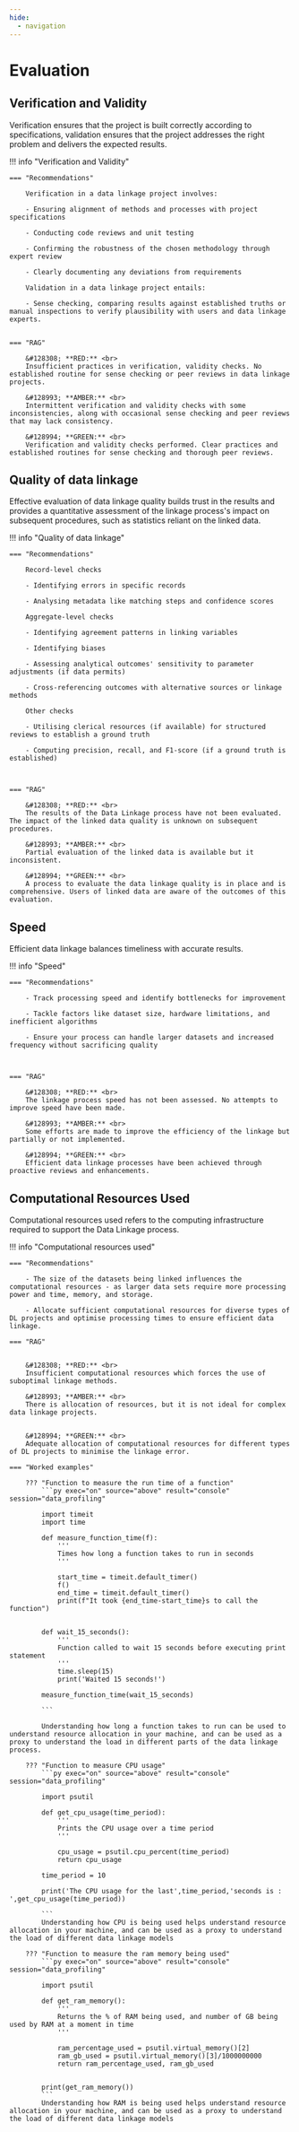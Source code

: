 ```yaml
---
hide:
  - navigation
---
```


# Evaluation

## Verification and Validity

Verification ensures that the project is built correctly according to specifications, validation ensures that the project addresses the right problem and delivers the expected results.

!!! info "Verification and Validity"

    === "Recommendations"

        Verification in a data linkage project involves:

        - Ensuring alignment of methods and processes with project specifications

        - Conducting code reviews and unit testing

        - Confirming the robustness of the chosen methodology through expert review

        - Clearly documenting any deviations from requirements

        Validation in a data linkage project entails:

        - Sense checking, comparing results against established truths or manual inspections to verify plausibility with users and data linkage experts.


    === "RAG"
    
        &#128308; **RED:** <br>
        Insufficient practices in verification, validity checks. No established routine for sense checking or peer reviews in data linkage projects.

        &#128993; **AMBER:** <br>
        Intermittent verification and validity checks with some inconsistencies, along with occasional sense checking and peer reviews that may lack consistency.

        &#128994; **GREEN:** <br>
        Verification and validity checks performed. Clear practices and established routines for sense checking and thorough peer reviews.

## Quality of data linkage

Effective evaluation of data linkage quality builds trust in the results and provides a quantitative assessment of the linkage process's impact on subsequent procedures, such as statistics reliant on the linked data.

!!! info "Quality of data linkage"

    === "Recommendations"

        Record-level checks

        - Identifying errors in specific records

        - Analysing metadata like matching steps and confidence scores

        Aggregate-level checks

        - Identifying agreement patterns in linking variables

        - Identifying biases

        - Assessing analytical outcomes' sensitivity to parameter adjustments (if data permits)

        - Cross-referencing outcomes with alternative sources or linkage methods

        Other checks

        - Utilising clerical resources (if available) for structured reviews to establish a ground truth

        - Computing precision, recall, and F1-score (if a ground truth is established)



    === "RAG"
    
        &#128308; **RED:** <br>
        The results of the Data Linkage process have not been evaluated. The impact of the linked data quality is unknown on subsequent procedures.

        &#128993; **AMBER:** <br>
        Partial evaluation of the linked data is available but it inconsistent.

        &#128994; **GREEN:** <br>
        A process to evaluate the data linkage quality is in place and is comprehensive. Users of linked data are aware of the outcomes of this evaluation.

## Speed

Efficient data linkage balances timeliness with accurate results.

!!! info "Speed"

    === "Recommendations"

        - Track processing speed and identify bottlenecks for improvement

        - Tackle factors like dataset size, hardware limitations, and inefficient algorithms

        - Ensure your process can handle larger datasets and increased frequency without sacrificing quality



    === "RAG"

        &#128308; **RED:** <br>
        The linkage process speed has not been assessed. No attempts to improve speed have been made.

        &#128993; **AMBER:** <br>
        Some efforts are made to improve the efficiency of the linkage but partially or not implemented.

        &#128994; **GREEN:** <br>
        Efficient data linkage processes have been achieved through proactive reviews and enhancements.

## Computational Resources Used

Computational resources used refers to the computing infrastructure required to support the Data Linkage process.

!!! info "Computational resources used"

    === "Recommendations"

        - The size of the datasets being linked influences the computational resources - as larger data sets require more processing power and time, memory, and storage.

        - Allocate sufficient computational resources for diverse types of DL projects and optimise processing times to ensure efficient data linkage.

    === "RAG"


        &#128308; **RED:** <br>
        Insufficient computational resources which forces the use of suboptimal linkage methods.

        &#128993; **AMBER:** <br>
        There is allocation of resources, but it is not ideal for complex data linkage projects.


        &#128994; **GREEN:** <br>
        Adequate allocation of computational resources for different types of DL projects to minimise the linkage error.

    === "Worked examples"

        ??? "Function to measure the run time of a function"
            ```py exec="on" source="above" result="console" session="data_profiling"

            import timeit
            import time

            def measure_function_time(f):
                '''
                Times how long a function takes to run in seconds
                '''

                start_time = timeit.default_timer()
                f()
                end_time = timeit.default_timer()
                print(f"It took {end_time-start_time}s to call the function")


            def wait_15_seconds():
                '''
                Function called to wait 15 seconds before executing print statement
                '''
                time.sleep(15)
                print('Waited 15 seconds!')

            measure_function_time(wait_15_seconds)

            ```

            Understanding how long a function takes to run can be used to understand resource allocation in your machine, and can be used as a proxy to understand the load in different parts of the data linkage process.

        ??? "Function to measure CPU usage"
            ```py exec="on" source="above" result="console" session="data_profiling"

            import psutil

            def get_cpu_usage(time_period):
                '''
                Prints the CPU usage over a time period
                '''

                cpu_usage = psutil.cpu_percent(time_period)
                return cpu_usage

            time_period = 10

            print('The CPU usage for the last',time_period,'seconds is : ',get_cpu_usage(time_period))

            ```
            Understanding how CPU is being used helps understand resource allocation in your machine, and can be used as a proxy to understand the load of different data linkage models

        ??? "Function to measure the ram memory being used"
            ```py exec="on" source="above" result="console" session="data_profiling"

            import psutil

            def get_ram_memory():
                '''
                Returns the % of RAM being used, and number of GB being used by RAM at a moment in time
                '''

                ram_percentage_used = psutil.virtual_memory()[2]
                ram_gb_used = psutil.virtual_memory()[3]/1000000000
                return ram_percentage_used, ram_gb_used


            print(get_ram_memory())
            ```
            Understanding how RAM is being used helps understand resource allocation in your machine, and can be used as a proxy to understand the load of different data linkage models
